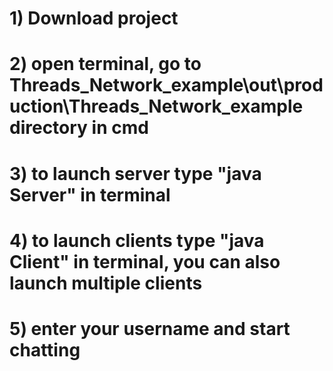 # 1) Download project
# 2) open terminal, go to Threads_Network_example\out\production\Threads_Network_example directory in cmd
# 3) to launch server type "java Server" in terminal
# 4) to launch clients type "java Client" in terminal, you can also launch multiple clients
# 5) enter your username and start chatting
